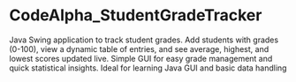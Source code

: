 # CodeAlpha_StudentGradeTracker
Java Swing application to track student grades. Add students with grades (0-100), view a dynamic table of entries, and see average, highest, and lowest scores updated live. Simple GUI for easy grade management and quick statistical insights. Ideal for learning Java GUI and basic data handling
